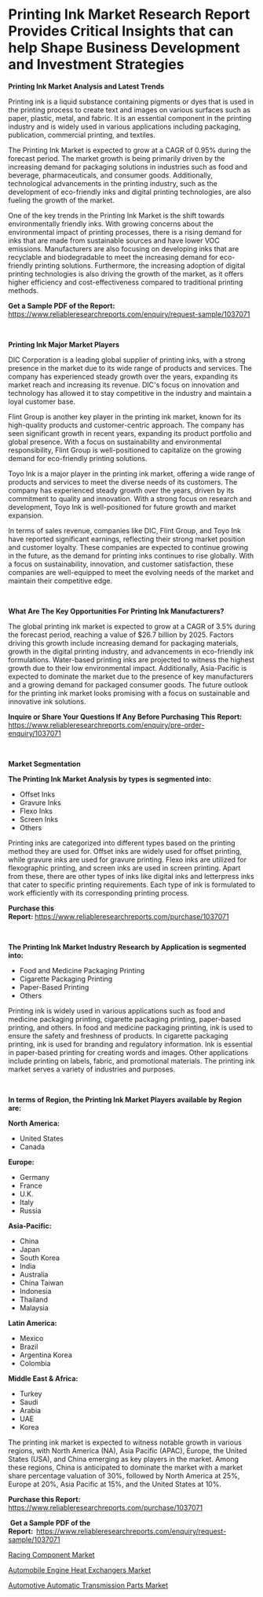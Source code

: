 <p><h1>Printing Ink Market Research Report Provides Critical Insights that can help Shape Business Development and Investment Strategies</h1></p><p><strong>Printing Ink Market Analysis and Latest Trends</strong></p>
<p><p>Printing ink is a liquid substance containing pigments or dyes that is used in the printing process to create text and images on various surfaces such as paper, plastic, metal, and fabric. It is an essential component in the printing industry and is widely used in various applications including packaging, publication, commercial printing, and textiles.</p><p>The Printing Ink Market is expected to grow at a CAGR of 0.95% during the forecast period. The market growth is being primarily driven by the increasing demand for packaging solutions in industries such as food and beverage, pharmaceuticals, and consumer goods. Additionally, technological advancements in the printing industry, such as the development of eco-friendly inks and digital printing technologies, are also fueling the growth of the market.</p><p>One of the key trends in the Printing Ink Market is the shift towards environmentally friendly inks. With growing concerns about the environmental impact of printing processes, there is a rising demand for inks that are made from sustainable sources and have lower VOC emissions. Manufacturers are also focusing on developing inks that are recyclable and biodegradable to meet the increasing demand for eco-friendly printing solutions. Furthermore, the increasing adoption of digital printing technologies is also driving the growth of the market, as it offers higher efficiency and cost-effectiveness compared to traditional printing methods.</p></p>
<p><strong>Get a Sample PDF of the Report:&nbsp;</strong> <a href="https://www.reliableresearchreports.com/enquiry/request-sample/1037071">https://www.reliableresearchreports.com/enquiry/request-sample/1037071</a></p>
<p>&nbsp;</p>
<p><strong>Printing Ink Major Market Players</strong></p>
<p><p>DIC Corporation is a leading global supplier of printing inks, with a strong presence in the market due to its wide range of products and services. The company has experienced steady growth over the years, expanding its market reach and increasing its revenue. DIC's focus on innovation and technology has allowed it to stay competitive in the industry and maintain a loyal customer base.</p><p>Flint Group is another key player in the printing ink market, known for its high-quality products and customer-centric approach. The company has seen significant growth in recent years, expanding its product portfolio and global presence. With a focus on sustainability and environmental responsibility, Flint Group is well-positioned to capitalize on the growing demand for eco-friendly printing solutions.</p><p>Toyo Ink is a major player in the printing ink market, offering a wide range of products and services to meet the diverse needs of its customers. The company has experienced steady growth over the years, driven by its commitment to quality and innovation. With a strong focus on research and development, Toyo Ink is well-positioned for future growth and market expansion.</p><p>In terms of sales revenue, companies like DIC, Flint Group, and Toyo Ink have reported significant earnings, reflecting their strong market position and customer loyalty. These companies are expected to continue growing in the future, as the demand for printing inks continues to rise globally. With a focus on sustainability, innovation, and customer satisfaction, these companies are well-equipped to meet the evolving needs of the market and maintain their competitive edge.</p></p>
<p>&nbsp;</p>
<p><strong>What Are The Key Opportunities For Printing Ink Manufacturers?</strong></p>
<p><p>The global printing ink market is expected to grow at a CAGR of 3.5% during the forecast period, reaching a value of $26.7 billion by 2025. Factors driving this growth include increasing demand for packaging materials, growth in the digital printing industry, and advancements in eco-friendly ink formulations. Water-based printing inks are projected to witness the highest growth due to their low environmental impact. Additionally, Asia-Pacific is expected to dominate the market due to the presence of key manufacturers and a growing demand for packaged consumer goods. The future outlook for the printing ink market looks promising with a focus on sustainable and innovative ink solutions.</p></p>
<p><strong>Inquire or Share Your Questions If Any Before Purchasing This Report:</strong> <a href="https://www.reliableresearchreports.com/enquiry/pre-order-enquiry/1037071">https://www.reliableresearchreports.com/enquiry/pre-order-enquiry/1037071</a></p>
<p>&nbsp;</p>
<p><strong>Market Segmentation</strong></p>
<p><strong>The Printing Ink Market Analysis by types is segmented into:</strong></p>
<p><ul><li>Offset Inks</li><li>Gravure Inks</li><li>Flexo Inks</li><li>Screen Inks</li><li>Others</li></ul></p>
<p><p>Printing inks are categorized into different types based on the printing method they are used for. Offset inks are widely used for offset printing, while gravure inks are used for gravure printing. Flexo inks are utilized for flexographic printing, and screen inks are used in screen printing. Apart from these, there are other types of inks like digital inks and letterpress inks that cater to specific printing requirements. Each type of ink is formulated to work efficiently with its corresponding printing process.</p></p>
<p><strong>Purchase this Report:&nbsp;</strong><a href="https://www.reliableresearchreports.com/purchase/1037071">https://www.reliableresearchreports.com/purchase/1037071</a></p>
<p>&nbsp;</p>
<p><strong>The Printing Ink Market Industry Research by Application is segmented into:</strong></p>
<p><ul><li>Food and Medicine Packaging Printing</li><li>Cigarette Packaging Printing</li><li>Paper-Based Printing</li><li>Others</li></ul></p>
<p><p>Printing ink is widely used in various applications such as food and medicine packaging printing, cigarette packaging printing, paper-based printing, and others. In food and medicine packaging printing, ink is used to ensure the safety and freshness of products. In cigarette packaging printing, ink is used for branding and regulatory information. Ink is essential in paper-based printing for creating words and images. Other applications include printing on labels, fabric, and promotional materials. The printing ink market serves a variety of industries and purposes.</p></p>
<p>&nbsp;</p>
<p><strong>In terms of Region, the Printing Ink Market Players available by Region are:</strong></p>
<p>
    <p> <strong> North America: </strong>
        <ul>
            <li>United States</li>
            <li>Canada</li>
        </ul>
        </p> 
    <p> <strong> Europe: </strong>
        <ul>
            <li>Germany</li>
            <li>France</li>
            <li>U.K.</li>
            <li>Italy</li>
            <li>Russia</li>
        </ul>
        </p> 
    <p> <strong> Asia-Pacific: </strong>
        <ul>
            <li>China</li>
            <li>Japan</li>
            <li>South Korea</li>
            <li>India</li>
            <li>Australia</li>
            <li>China Taiwan</li>
            <li>Indonesia</li>
            <li>Thailand</li>
            <li>Malaysia</li>
        </ul>
        </p> 
    <p> <strong> Latin America: </strong>
        <ul>
            <li>Mexico</li>
            <li>Brazil</li>
            <li>Argentina Korea</li>
            <li>Colombia</li>
        </ul>
        </p> 
    <p> <strong> Middle East & Africa: </strong>
        <ul>
            <li>Turkey</li>
            <li>Saudi</li>
            <li>Arabia</li>
            <li>UAE</li>
            <li>Korea</li>
        </ul>
    </p>
    </p>
<p><p>The printing ink market is expected to witness notable growth in various regions, with North America (NA), Asia Pacific (APAC), Europe, the United States (USA), and China emerging as key players in the market. Among these regions, China is anticipated to dominate the market with a market share percentage valuation of 30%, followed by North America at 25%, Europe at 20%, Asia Pacific at 15%, and the United States at 10%.</p></p>
<p><strong>Purchase this Report: </strong><a href="https://www.reliableresearchreports.com/purchase/1037071">https://www.reliableresearchreports.com/purchase/1037071</a></p>
<p>&nbsp;<strong>Get a Sample PDF of the Report:&nbsp;&nbsp;</strong><a href="https://www.reliableresearchreports.com/enquiry/request-sample/1037071">https://www.reliableresearchreports.com/enquiry/request-sample/1037071</a></p>
<p><strong></strong></p>
<p><p><a href="https://view.publitas.com/reportprime-1/racing-component-market-research-report-forecasted-for-period-from-2023-2030-by-market-type-market-application-and-region/">Racing Component Market</a></p><p><a href="https://view.publitas.com/reportprime-1/automobile-engine-heat-exchangers-market-size-reflecting-a-forecast-till-2030-market-by-type-by-application-and-by-geography/">Automobile Engine Heat Exchangers Market</a></p><p><a href="https://view.publitas.com/reportprime-1/automotive-automatic-transmission-parts-market-size-reflecting-a-forecast-till-2030-market-by-type-by-application-and-by-geography/">Automotive Automatic Transmission Parts Market</a></p></p>